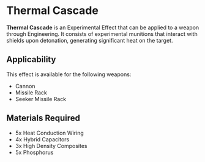 # Thermal Cascade
**Thermal Cascade** is an Experimental Effect that can be applied to a weapon through Engineering. It consists of experimental munitions that interact with shields upon detonation, generating significant heat on the target.

## Applicability

This effect is available for the following weapons:

- Cannon
- Missile Rack
- Seeker Missile Rack

## Materials Required

- 5x Heat Conduction Wiring
- 4x Hybrid Capacitors
- 3x High Density Composites
- 5x Phosphorus